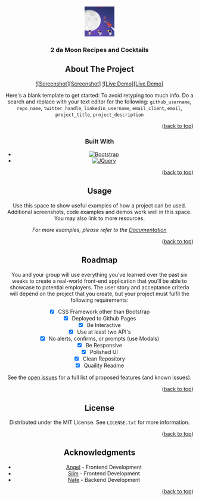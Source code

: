 <div id="top"></div>

<!-- PROJECT LOGO -->
<br />
<div align="center">
  <a href="https://github.com/github_username/repo_name">
    <img src="/assets/img/screenshot.png" alt="Logo" width="80" height="80">
  </a>

<h3 align="center">2 da Moon Recipes and Cocktails</h3>

<!-- ABOUT THE PROJECT -->
## About The Project

[![Screenshot][Screenshot]](/assets/img/screenshot.png)
[![Live Demo][Live Demo]](https://natenaranjo.github.io/2damoon/)

Here's a blank template to get started: To avoid retyping too much info. Do a search and replace with your text editor for the following: `github_username`, `repo_name`, `twitter_handle`, `linkedin_username`, `email_client`, `email`, `project_title`, `project_description`

<p align="right">(<a href="#top">back to top</a>)</p>



### Built With

* [![Bootstrap][Bootstrap.com]][Bootstrap-url]
* [![JQuery][JQuery.com]][JQuery-url]

<p align="right">(<a href="#top">back to top</a>)</p>


<!-- USAGE EXAMPLES -->
## Usage

Use this space to show useful examples of how a project can be used. Additional screenshots, code examples and demos work well in this space. You may also link to more resources.

_For more examples, please refer to the [Documentation](https://example.com)_

<p align="right">(<a href="#top">back to top</a>)</p>



<!-- ROADMAP -->
## Roadmap

You and your group will use everything you’ve learned over the past six weeks to create a real-world front-end application that you’ll be able to showcase to potential employers. The user story and acceptance criteria will depend on the project that you create, but your project must fulfil the following requirements:

- [x] CSS Framework other than Bootstrap
- [x] Deployed to Github Pages
- [x] Be Interactive
- [x] Use at least two API's
- [x] No alerts, confirms, or prompts (use Modals)
- [x] Be Responsive
- [x] Polished UI
- [x] Clean Repository
- [x] Quaility Readme

See the [open issues](https://github.com/github_username/repo_name/issues) for a full list of proposed features (and known issues).

<p align="right">(<a href="#top">back to top</a>)</p>

<!-- LICENSE -->
## License

Distributed under the MIT License. See `LICENSE.txt` for more information.

<p align="right">(<a href="#top">back to top</a>)</p>

<!-- ACKNOWLEDGMENTS -->
## Acknowledgments

* [Angel](https://github.com/angeltried) - Frontend Development
* [Slim](https://github.com/chris23rocha) - Frontend Development
* [Nate](https://github.com/natenaranjo) - Backend Development


<p align="right">(<a href="#top">back to top</a>)</p>



<!-- MARKDOWN LINKS & IMAGES -->
<!-- https://www.markdownguide.org/basic-syntax/#reference-style-links -->
[contributors-shield]: https://img.shields.io/github/contributors/github_username/repo_name.svg?style=for-the-badge
[contributors-url]: https://github.com/hudiyev/Group5-Project-1/graphs/contributors
[forks-shield]: https://img.shields.io/github/forks/github_username/repo_name.svg?style=for-the-badge
[forks-url]: https://github.com/hudiyev/Group5-Project-1/network/members
[stars-shield]: https://img.shields.io/github/stars/github_username/repo_name.svg?style=for-the-badge
[stars-url]: https://github.com/hudiyev/Group5-Project-1/stargazers
[issues-shield]: https://img.shields.io/github/issues/github_username/repo_name.svg?style=for-the-badge
[issues-url]: https://github.com/hudiyev/Group5-Project-1/issues
[license-shield]: https://img.shields.io/github/license/github_username/repo_name.svg?style=for-the-badge
[license-url]: https://github.com/hudiyev/Group5-Project-1/blob/main/License.txt
[linkedin-shield]: https://img.shields.io/badge/-LinkedIn-black.svg?style=for-the-badge&logo=linkedin&colorB=555
[linkedin-url]: https://linkedin.com/in/linkedin_username
[product-screenshot]: images/screenshot.png

[Bootstrap.com]: https://img.shields.io/badge/Bootstrap-563D7C?style=for-the-badge&logo=bootstrap&logoColor=white
[Bootstrap-url]: https://getbootstrap.com
[JQuery.com]: https://img.shields.io/badge/jQuery-0769AD?style=for-the-badge&logo=jquery&logoColor=white
[JQuery-url]: https://jquery.com 
